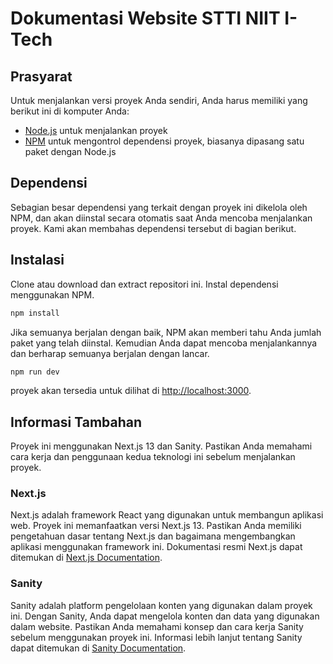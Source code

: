 # Dokumentasi Website STTI NIIT I-Tech

## Prasyarat

Untuk menjalankan versi proyek Anda sendiri, Anda harus memiliki yang berikut ini di komputer Anda:

* [Node.js](https://nodejs.org/en) untuk menjalankan proyek
* [NPM](https://docs.npmjs.com/getting-started) untuk mengontrol dependensi proyek, biasanya dipasang satu paket dengan Node.js

## Dependensi

Sebagian besar dependensi yang terkait dengan proyek ini dikelola oleh NPM, dan akan diinstal secara otomatis saat Anda mencoba menjalankan proyek. Kami akan membahas dependensi tersebut di bagian berikut.

## Instalasi

Clone atau download dan extract repositori ini. Instal dependensi menggunakan NPM.

```bash
npm install
```

Jika semuanya berjalan dengan baik, NPM akan memberi tahu Anda jumlah paket yang telah diinstal. Kemudian Anda dapat mencoba menjalankannya dan berharap semuanya berjalan dengan lancar.

```bash
npm run dev
```

proyek akan tersedia untuk dilihat di [http://localhost:3000](http://localhost:3000).

## Informasi Tambahan

Proyek ini menggunakan Next.js 13 dan Sanity. Pastikan Anda memahami cara kerja dan penggunaan kedua teknologi ini sebelum menjalankan proyek.

### Next.js

Next.js adalah framework React yang digunakan untuk membangun aplikasi web. Proyek ini memanfaatkan versi Next.js 13. Pastikan Anda memiliki pengetahuan dasar tentang Next.js dan bagaimana mengembangkan aplikasi menggunakan framework ini. Dokumentasi resmi Next.js dapat ditemukan di [Next.js Documentation](https://nextjs.org/docs).

### Sanity

Sanity adalah platform pengelolaan konten yang digunakan dalam proyek ini. Dengan Sanity, Anda dapat mengelola konten dan data yang digunakan dalam website. Pastikan Anda memahami konsep dan cara kerja Sanity sebelum menggunakan proyek ini. Informasi lebih lanjut tentang Sanity dapat ditemukan di [Sanity Documentation](https://www.sanity.io/docs).
